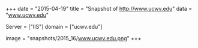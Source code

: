 
+++
date = "2015-04-19"
title = "Snapshot of http://www.ucwv.edu"
data = "www.ucwv.edu"

Server = ["IIS"]
domain = ["ucwv.edu"]

  image = "snapshots/2015_16/www.ucwv.edu.png"
+++
#
